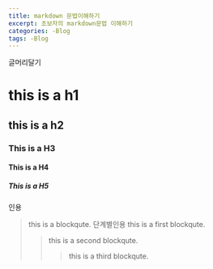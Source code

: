 ```yaml
---
title: markdown 문법이해하기
excerpt: 초보자의 markdown문법 이해하기
categories: -Blog
tags: -Blog
---
```

글머리달기
# this is a h1
## this is a h2
### This is a H3
#### This is a H4
##### This is a H5

인용
> this is a blockqute.
단계별인용
> this is a first blockqute.
>> this is a second blockqute.
>>> this is a third blockqute.